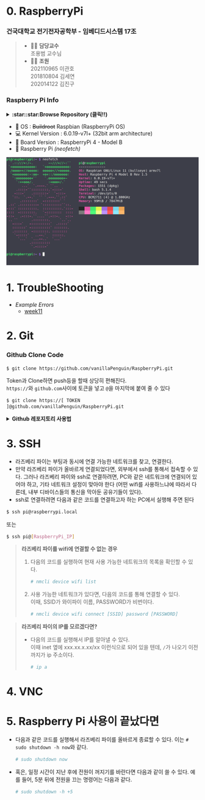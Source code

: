 # 0. RaspberryPi
### 건국대학교 전기전자공학부 - 임베디드시스템 17조
> * 🧑‍🏫 **담당교수**  
>   조용범 교수님
> * 👨‍💻 **조원**  
>   202110965 이관호  
>   201810804 김세연  
>   202014122 김진구

### Raspberry Pi Info
<details>
  <summary>
    <strong>:star::star:Browse Repository (클릭!!)</strong>
  </summary>
  <!DOCTYPE html>
<html>
<head>
 <meta http-equiv="Content-Type" content="text/html; charset=UTF-8">
 <meta name="Author" content="Made by 'tree'">
 <meta name="GENERATOR" content="$Version: $ tree v2.0.2 (c) 1996 - 2022 by Steve Baker, Thomas Moore, Francesc Rocher, Florian Sesser, Kyosuke Tokoro $">
</head>
<body>
	<h1>Directory Tree</h1><p>
	<a href=".">.</a><br>
	├── <a href="./BeginnersGuide-4thEd-Eng_v2.pdf">BeginnersGuide-4thEd-Eng_v2.pdf</a><br>
	├── <a href="./Memo/">Memo</a><br>
	│   └── <a href="./Memo/README.md">README.md</a><br>
	├── <a href="./README.md">README.md</a><br>
	└── <a href="./SourceCode/">SourceCode</a><br>
	&nbsp;&nbsp;&nbsp; ├── <a href="./SourceCode/CMakeLists.txt">CMakeLists.txt</a><br>
	&nbsp;&nbsp;&nbsp; ├── <a href="./SourceCode/Makefile">Makefile</a><br>
	&nbsp;&nbsp;&nbsp; ├── <a href="./SourceCode/README.md">README.md</a><br>
	&nbsp;&nbsp;&nbsp; ├── <a href="./SourceCode/week07/">week07</a><br>
	&nbsp;&nbsp;&nbsp; │   ├── <a href="./SourceCode/week07/button_mmap">button_mmap</a><br>
	&nbsp;&nbsp;&nbsp; │   ├── <a href="./SourceCode/week07/button_mmap.c">button_mmap.c</a><br>
	&nbsp;&nbsp;&nbsp; │   ├── <a href="./SourceCode/week07/keyboard_mmap">keyboard_mmap</a><br>
	&nbsp;&nbsp;&nbsp; │   ├── <a href="./SourceCode/week07/keyboard_mmap.c">keyboard_mmap.c</a><br>
	&nbsp;&nbsp;&nbsp; │   ├── <a href="./SourceCode/week07/led_mmap">led_mmap</a><br>
	&nbsp;&nbsp;&nbsp; │   └── <a href="./SourceCode/week07/led_mmap.c">led_mmap.c</a><br>
	&nbsp;&nbsp;&nbsp; ├── <a href="./SourceCode/week09/">week09</a><br>
	&nbsp;&nbsp;&nbsp; ├── <a href="./SourceCode/week10/">week10</a><br>
	&nbsp;&nbsp;&nbsp; │   ├── <a href="./SourceCode/week10/Makefile">Makefile</a><br>
	&nbsp;&nbsp;&nbsp; │   ├── <a href="./SourceCode/week10/modules.order">modules.order</a><br>
	&nbsp;&nbsp;&nbsp; │   ├── <a href="./SourceCode/week10/Module.symvers">Module.symvers</a><br>
	&nbsp;&nbsp;&nbsp; │   ├── <a href="./SourceCode/week10/seg_driver.c">seg_driver.c</a><br>
	&nbsp;&nbsp;&nbsp; │   ├── <a href="./SourceCode/week10/seg_driver.ko">seg_driver.ko</a><br>
	&nbsp;&nbsp;&nbsp; │   ├── <a href="./SourceCode/week10/seg_driver.mod">seg_driver.mod</a><br>
	&nbsp;&nbsp;&nbsp; │   ├── <a href="./SourceCode/week10/seg_driver.mod.c">seg_driver.mod.c</a><br>
	&nbsp;&nbsp;&nbsp; │   ├── <a href="./SourceCode/week10/seg_driver.mod.o">seg_driver.mod.o</a><br>
	&nbsp;&nbsp;&nbsp; │   ├── <a href="./SourceCode/week10/seg_driver.o">seg_driver.o</a><br>
	&nbsp;&nbsp;&nbsp; │   ├── <a href="./SourceCode/week10/seg_example">seg_example</a><br>
	&nbsp;&nbsp;&nbsp; │   ├── <a href="./SourceCode/week10/seg_example2">seg_example2</a><br>
	&nbsp;&nbsp;&nbsp; │   ├── <a href="./SourceCode/week10/seg_example2.c">seg_example2.c</a><br>
	&nbsp;&nbsp;&nbsp; │   ├── <a href="./SourceCode/week10/seg_example.c">seg_example.c</a><br>
	&nbsp;&nbsp;&nbsp; │   ├── <a href="./SourceCode/week10/temp/">temp</a><br>
	&nbsp;&nbsp;&nbsp; │   │   └── <a href="./SourceCode/week10/temp/Makefile">Makefile</a><br>
	&nbsp;&nbsp;&nbsp; │   └── <a href="./SourceCode/week10/test.png">test.png</a><br>
	&nbsp;&nbsp;&nbsp; ├── <a href="./SourceCode/week11/">week11</a><br>
	&nbsp;&nbsp;&nbsp; │   ├── <a href="./SourceCode/week11/opencv_example/">opencv_example</a><br>
	&nbsp;&nbsp;&nbsp; │   │   ├── <a href="./SourceCode/week11/opencv_example/camera">camera</a><br>
	&nbsp;&nbsp;&nbsp; │   │   ├── <a href="./SourceCode/week11/opencv_example/camera_example.cpp">camera_example.cpp</a><br>
	&nbsp;&nbsp;&nbsp; │   │   ├── <a href="./SourceCode/week11/opencv_example/file.h264">file.h264</a><br>
	&nbsp;&nbsp;&nbsp; │   │   ├── <a href="./SourceCode/week11/opencv_example/gray_example">gray_example</a><br>
	&nbsp;&nbsp;&nbsp; │   │   ├── <a href="./SourceCode/week11/opencv_example/gray_example.cpp">gray_example.cpp</a><br>
	&nbsp;&nbsp;&nbsp; │   │   ├── <a href="./SourceCode/week11/opencv_example/gray_image.bmp">gray_image.bmp</a><br>
	&nbsp;&nbsp;&nbsp; │   │   ├── <a href="./SourceCode/week11/opencv_example/install_cv4.5.1_rasbian.sh">install_cv4.5.1_rasbian.sh</a><br>
	&nbsp;&nbsp;&nbsp; │   │   ├── <a href="./SourceCode/week11/opencv_example/Lenna.png">Lenna.png</a><br>
	&nbsp;&nbsp;&nbsp; │   │   ├── <a href="./SourceCode/week11/opencv_example/outcpp01.avi">outcpp01.avi</a><br>
	&nbsp;&nbsp;&nbsp; │   │   └── <a href="./SourceCode/week11/opencv_example/sample_image.bmp">sample_image.bmp</a><br>
	&nbsp;&nbsp;&nbsp; │   └── <a href="./SourceCode/week11/README.md">README.md</a><br>
	&nbsp;&nbsp;&nbsp; └── <a href="./SourceCode/week12/">week12</a><br>
	&nbsp;&nbsp;&nbsp; &nbsp;&nbsp;&nbsp; ├── <a href="./SourceCode/week12/coco_ssd_mobilenet_v1_1.0_quant_2018_06_29.zip">coco_ssd_mobilenet_v1_1.0_quant_2018_06_29.zip</a><br>
	&nbsp;&nbsp;&nbsp; &nbsp;&nbsp;&nbsp; ├── <a href="./SourceCode/week12/detect.tflite">detect.tflite</a><br>
	&nbsp;&nbsp;&nbsp; &nbsp;&nbsp;&nbsp; ├── <a href="./SourceCode/week12/install_tensorflowlite2.6.0_rasbian.sh">install_tensorflowlite2.6.0_rasbian.sh</a><br>
	&nbsp;&nbsp;&nbsp; &nbsp;&nbsp;&nbsp; ├── <a href="./SourceCode/week12/labelmap.txt">labelmap.txt</a><br>
	&nbsp;&nbsp;&nbsp; &nbsp;&nbsp;&nbsp; ├── <a href="./SourceCode/week12/TensorFlow-Lite-Object-Detection-on-Android-and-Raspberry-Pi/">TensorFlow-Lite-Object-Detection-on-Android-and-Raspberry-Pi</a><br>
	&nbsp;&nbsp;&nbsp; &nbsp;&nbsp;&nbsp; │   ├── <a href="./SourceCode/week12/TensorFlow-Lite-Object-Detection-on-Android-and-Raspberry-Pi/Android/">Android</a><br>
	&nbsp;&nbsp;&nbsp; &nbsp;&nbsp;&nbsp; │   │   └── <a href="./SourceCode/week12/TensorFlow-Lite-Object-Detection-on-Android-and-Raspberry-Pi/Android/placeholder.txt">placeholder.txt</a><br>
	&nbsp;&nbsp;&nbsp; &nbsp;&nbsp;&nbsp; │   ├── <a href="./SourceCode/week12/TensorFlow-Lite-Object-Detection-on-Android-and-Raspberry-Pi/deploy_guides/">deploy_guides</a><br>
	&nbsp;&nbsp;&nbsp; &nbsp;&nbsp;&nbsp; │   │   ├── <a href="./SourceCode/week12/TensorFlow-Lite-Object-Detection-on-Android-and-Raspberry-Pi/deploy_guides/Raspberry_Pi_Guide.md">Raspberry_Pi_Guide.md</a><br>
	&nbsp;&nbsp;&nbsp; &nbsp;&nbsp;&nbsp; │   │   └── <a href="./SourceCode/week12/TensorFlow-Lite-Object-Detection-on-Android-and-Raspberry-Pi/deploy_guides/Windows_TFLite_Guide.md">Windows_TFLite_Guide.md</a><br>
	&nbsp;&nbsp;&nbsp; &nbsp;&nbsp;&nbsp; │   ├── <a href="./SourceCode/week12/TensorFlow-Lite-Object-Detection-on-Android-and-Raspberry-Pi/doc/">doc</a><br>
	&nbsp;&nbsp;&nbsp; &nbsp;&nbsp;&nbsp; │   │   ├── <a href="./SourceCode/week12/TensorFlow-Lite-Object-Detection-on-Android-and-Raspberry-Pi/doc/BSR_demo.gif">BSR_demo.gif</a><br>
	&nbsp;&nbsp;&nbsp; &nbsp;&nbsp;&nbsp; │   │   ├── <a href="./SourceCode/week12/TensorFlow-Lite-Object-Detection-on-Android-and-Raspberry-Pi/doc/BSR_directory1.png">BSR_directory1.png</a><br>
	&nbsp;&nbsp;&nbsp; &nbsp;&nbsp;&nbsp; │   │   ├── <a href="./SourceCode/week12/TensorFlow-Lite-Object-Detection-on-Android-and-Raspberry-Pi/doc/calculate-mAP-demo1.gif">calculate-mAP-demo1.gif</a><br>
	&nbsp;&nbsp;&nbsp; &nbsp;&nbsp;&nbsp; │   │   ├── <a href="./SourceCode/week12/TensorFlow-Lite-Object-Detection-on-Android-and-Raspberry-Pi/doc/camera_enabled.png">camera_enabled.png</a><br>
	&nbsp;&nbsp;&nbsp; &nbsp;&nbsp;&nbsp; │   │   ├── <a href="./SourceCode/week12/TensorFlow-Lite-Object-Detection-on-Android-and-Raspberry-Pi/doc/colab_upload_button.png">colab_upload_button.png</a><br>
	&nbsp;&nbsp;&nbsp; &nbsp;&nbsp;&nbsp; │   │   ├── <a href="./SourceCode/week12/TensorFlow-Lite-Object-Detection-on-Android-and-Raspberry-Pi/doc/Coral_and_EdgeTPU2.png">Coral_and_EdgeTPU2.png</a><br>
	&nbsp;&nbsp;&nbsp; &nbsp;&nbsp;&nbsp; │   │   ├── <a href="./SourceCode/week12/TensorFlow-Lite-Object-Detection-on-Android-and-Raspberry-Pi/doc/labeled_image_example2.png">labeled_image_example2.png</a><br>
	&nbsp;&nbsp;&nbsp; &nbsp;&nbsp;&nbsp; │   │   ├── <a href="./SourceCode/week12/TensorFlow-Lite-Object-Detection-on-Android-and-Raspberry-Pi/doc/labeled_image_examples.png">labeled_image_examples.png</a><br>
	&nbsp;&nbsp;&nbsp; &nbsp;&nbsp;&nbsp; │   │   ├── <a href="./SourceCode/week12/TensorFlow-Lite-Object-Detection-on-Android-and-Raspberry-Pi/doc/labelmap_example.png">labelmap_example.png</a><br>
	&nbsp;&nbsp;&nbsp; &nbsp;&nbsp;&nbsp; │   │   ├── <a href="./SourceCode/week12/TensorFlow-Lite-Object-Detection-on-Android-and-Raspberry-Pi/doc/local_training_guide.md">local_training_guide.md</a><br>
	&nbsp;&nbsp;&nbsp; &nbsp;&nbsp;&nbsp; │   │   ├── <a href="./SourceCode/week12/TensorFlow-Lite-Object-Detection-on-Android-and-Raspberry-Pi/doc/MSYS_window.png">MSYS_window.png</a><br>
	&nbsp;&nbsp;&nbsp; &nbsp;&nbsp;&nbsp; │   │   ├── <a href="./SourceCode/week12/TensorFlow-Lite-Object-Detection-on-Android-and-Raspberry-Pi/doc/object_detection_folder.png">object_detection_folder.png</a><br>
	&nbsp;&nbsp;&nbsp; &nbsp;&nbsp;&nbsp; │   │   ├── <a href="./SourceCode/week12/TensorFlow-Lite-Object-Detection-on-Android-and-Raspberry-Pi/doc/squirrels!!.png">squirrels!!.png</a><br>
	&nbsp;&nbsp;&nbsp; &nbsp;&nbsp;&nbsp; │   │   ├── <a href="./SourceCode/week12/TensorFlow-Lite-Object-Detection-on-Android-and-Raspberry-Pi/doc/TFL_download_links.png">TFL_download_links.png</a><br>
	&nbsp;&nbsp;&nbsp; &nbsp;&nbsp;&nbsp; │   │   ├── <a href="./SourceCode/week12/TensorFlow-Lite-Object-Detection-on-Android-and-Raspberry-Pi/doc/tflite1_folder.png">tflite1_folder.png</a><br>
	&nbsp;&nbsp;&nbsp; &nbsp;&nbsp;&nbsp; │   │   ├── <a href="./SourceCode/week12/TensorFlow-Lite-Object-Detection-on-Android-and-Raspberry-Pi/doc/TFLite-vs-EdgeTPU.gif">TFLite-vs-EdgeTPU.gif</a><br>
	&nbsp;&nbsp;&nbsp; &nbsp;&nbsp;&nbsp; │   │   ├── <a href="./SourceCode/week12/TensorFlow-Lite-Object-Detection-on-Android-and-Raspberry-Pi/doc/training_in_progress.png">training_in_progress.png</a><br>
	&nbsp;&nbsp;&nbsp; &nbsp;&nbsp;&nbsp; │   │   ├── <a href="./SourceCode/week12/TensorFlow-Lite-Object-Detection-on-Android-and-Raspberry-Pi/doc/YouTube_video1.JPG">YouTube_video1.JPG</a><br>
	&nbsp;&nbsp;&nbsp; &nbsp;&nbsp;&nbsp; │   │   └── <a href="./SourceCode/week12/TensorFlow-Lite-Object-Detection-on-Android-and-Raspberry-Pi/doc/YouTube_video2.png">YouTube_video2.png</a><br>
	&nbsp;&nbsp;&nbsp; &nbsp;&nbsp;&nbsp; │   ├── <a href="./SourceCode/week12/TensorFlow-Lite-Object-Detection-on-Android-and-Raspberry-Pi/examples/">examples</a><br>
	&nbsp;&nbsp;&nbsp; &nbsp;&nbsp;&nbsp; │   │   ├── <a href="./SourceCode/week12/TensorFlow-Lite-Object-Detection-on-Android-and-Raspberry-Pi/examples/ChangeCounter.py">ChangeCounter.py</a><br>
	&nbsp;&nbsp;&nbsp; &nbsp;&nbsp;&nbsp; │   │   └── <a href="./SourceCode/week12/TensorFlow-Lite-Object-Detection-on-Android-and-Raspberry-Pi/examples/README.md">README.md</a><br>
	&nbsp;&nbsp;&nbsp; &nbsp;&nbsp;&nbsp; │   ├── <a href="./SourceCode/week12/TensorFlow-Lite-Object-Detection-on-Android-and-Raspberry-Pi/get_pi_requirements.sh">get_pi_requirements.sh</a><br>
	&nbsp;&nbsp;&nbsp; &nbsp;&nbsp;&nbsp; │   ├── <a href="./SourceCode/week12/TensorFlow-Lite-Object-Detection-on-Android-and-Raspberry-Pi/LICENSE">LICENSE</a><br>
	&nbsp;&nbsp;&nbsp; &nbsp;&nbsp;&nbsp; │   ├── <a href="./SourceCode/week12/TensorFlow-Lite-Object-Detection-on-Android-and-Raspberry-Pi/README.md">README.md</a><br>
	&nbsp;&nbsp;&nbsp; &nbsp;&nbsp;&nbsp; │   ├── <a href="./SourceCode/week12/TensorFlow-Lite-Object-Detection-on-Android-and-Raspberry-Pi/results/">results</a><br>
	&nbsp;&nbsp;&nbsp; &nbsp;&nbsp;&nbsp; │   │   ├── <a href="./SourceCode/week12/TensorFlow-Lite-Object-Detection-on-Android-and-Raspberry-Pi/results/test1.jpg">test1.jpg</a><br>
	&nbsp;&nbsp;&nbsp; &nbsp;&nbsp;&nbsp; │   │   └── <a href="./SourceCode/week12/TensorFlow-Lite-Object-Detection-on-Android-and-Raspberry-Pi/results/test1.txt">test1.txt</a><br>
	&nbsp;&nbsp;&nbsp; &nbsp;&nbsp;&nbsp; │   ├── <a href="./SourceCode/week12/TensorFlow-Lite-Object-Detection-on-Android-and-Raspberry-Pi/test1.jpg">test1.jpg</a><br>
	&nbsp;&nbsp;&nbsp; &nbsp;&nbsp;&nbsp; │   ├── <a href="./SourceCode/week12/TensorFlow-Lite-Object-Detection-on-Android-and-Raspberry-Pi/test.mp4">test.mp4</a><br>
	&nbsp;&nbsp;&nbsp; &nbsp;&nbsp;&nbsp; │   ├── <a href="./SourceCode/week12/TensorFlow-Lite-Object-Detection-on-Android-and-Raspberry-Pi/TFLite_detection_image.py">TFLite_detection_image.py</a><br>
	&nbsp;&nbsp;&nbsp; &nbsp;&nbsp;&nbsp; │   ├── <a href="./SourceCode/week12/TensorFlow-Lite-Object-Detection-on-Android-and-Raspberry-Pi/TFLite_detection_stream.py">TFLite_detection_stream.py</a><br>
	&nbsp;&nbsp;&nbsp; &nbsp;&nbsp;&nbsp; │   ├── <a href="./SourceCode/week12/TensorFlow-Lite-Object-Detection-on-Android-and-Raspberry-Pi/TFLite_detection_video.py">TFLite_detection_video.py</a><br>
	&nbsp;&nbsp;&nbsp; &nbsp;&nbsp;&nbsp; │   ├── <a href="./SourceCode/week12/TensorFlow-Lite-Object-Detection-on-Android-and-Raspberry-Pi/TFLite_detection_webcam.py">TFLite_detection_webcam.py</a><br>
	&nbsp;&nbsp;&nbsp; &nbsp;&nbsp;&nbsp; │   ├── <a href="./SourceCode/week12/TensorFlow-Lite-Object-Detection-on-Android-and-Raspberry-Pi/Train_TFLite1_Object_Detection_Model.ipynb">Train_TFLite1_Object_Detection_Model.ipynb</a><br>
	&nbsp;&nbsp;&nbsp; &nbsp;&nbsp;&nbsp; │   ├── <a href="./SourceCode/week12/TensorFlow-Lite-Object-Detection-on-Android-and-Raspberry-Pi/Train_TFLite2_Object_Detction_Model.ipynb">Train_TFLite2_Object_Detction_Model.ipynb</a><br>
	&nbsp;&nbsp;&nbsp; &nbsp;&nbsp;&nbsp; │   └── <a href="./SourceCode/week12/TensorFlow-Lite-Object-Detection-on-Android-and-Raspberry-Pi/util_scripts/">util_scripts</a><br>
	&nbsp;&nbsp;&nbsp; &nbsp;&nbsp;&nbsp; │   &nbsp;&nbsp;&nbsp; ├── <a href="./SourceCode/week12/TensorFlow-Lite-Object-Detection-on-Android-and-Raspberry-Pi/util_scripts/calculate_map_cartucho.py">calculate_map_cartucho.py</a><br>
	&nbsp;&nbsp;&nbsp; &nbsp;&nbsp;&nbsp; │   &nbsp;&nbsp;&nbsp; ├── <a href="./SourceCode/week12/TensorFlow-Lite-Object-Detection-on-Android-and-Raspberry-Pi/util_scripts/create_csv.py">create_csv.py</a><br>
	&nbsp;&nbsp;&nbsp; &nbsp;&nbsp;&nbsp; │   &nbsp;&nbsp;&nbsp; ├── <a href="./SourceCode/week12/TensorFlow-Lite-Object-Detection-on-Android-and-Raspberry-Pi/util_scripts/create_tfrecord.py">create_tfrecord.py</a><br>
	&nbsp;&nbsp;&nbsp; &nbsp;&nbsp;&nbsp; │   &nbsp;&nbsp;&nbsp; ├── <a href="./SourceCode/week12/TensorFlow-Lite-Object-Detection-on-Android-and-Raspberry-Pi/util_scripts/README.md">README.md</a><br>
	&nbsp;&nbsp;&nbsp; &nbsp;&nbsp;&nbsp; │   &nbsp;&nbsp;&nbsp; └── <a href="./SourceCode/week12/TensorFlow-Lite-Object-Detection-on-Android-and-Raspberry-Pi/util_scripts/train_val_test_split.py">train_val_test_split.py</a><br>
	&nbsp;&nbsp;&nbsp; &nbsp;&nbsp;&nbsp; └── <a href="./SourceCode/week12/tensorflow.zip">tensorflow.zip</a><br>
<br><br><p>

16 directories, 85 files

</p>
</body>
</html>
</details>

- 🔭 OS : ~~Buildroot~~ Raspbian (RaspberryPi OS)  
- 💻 Kernel Version : 6.0.19-v7l+ (32bit arm architecture)  
- 🌱 Board Version : RaspberryPi 4 - Model B    
- 🍓 Raspberry Pi *(neofetch)*  
<div align="center">
<img src=".readme-images/neofetch.png">
</div>

# 1. TroubleShooting
* *Example Errors*
	* [week11](./SourceCode/week11/README.md)

# 2. Git

### Github Clone Code
```
$ git clone https://github.com/vanillaPenguin/RaspberryPi.git
```
Token과 Clone하면 push등을 할때 상당히 편해진다.  
`https://`와 `github.com`사이에 토큰을 넣고 `@`을 마지막에 붙여 줄 수 있다
```
$ git clone https://[ TOKEN ]@github.com/vanillaPenguin/RaspberryPi.git
```
<details>
	<summary>
		<strong>Github 레포지토리 사용법</strong>
	</summary>
	> **Github 레포지토리 사용법**
	> 1. 로컬에서 사용할 Repository를 Clone해 온다 (Token과 함께 Clone 하면 편하다)
	> 2. 내용을 내 입맛에 맞게 수정한다 (파일 생성 및 삭제, 수정 등)
	> 3. 변경 상태를 Staging Area에 저장해 준다.
	>    * Staging Area 란 변경된 내용들이 Commit되기 이전 대기 상태에 들어가는 것을 말한다
	>    ```bash
	>    $ git add [Directory or File path]
	>    ```
	> 4. 변경 내용 (Staging Area에 있는 내용)을 메세지와 함께 Commit한다.
	>     * 이때 커밋된 메세지는 레포지토리에 남아서, 수정된 내용들에 대해 붙어서 따라다닌다
	>    ```bash
	>    $ git commit -m "message"
	>    ```
	> 5. 변경 내용 업로드
	>    * 제공된 토큰은 아마 줄 수 있는 모든 권한이 부여된 상태일 것이므로, main브랜치에 바로 push가 가능하다.
	>    * 따라서 변경 내용을 push할 때 반드시 내용이 올바른지, 잘못 건드린 것은 없는지 확인해야 한다.
	>    ```bash
	>    $ git push
	>    ```
	>    
</details>

# 3. SSH
* 라즈베리 파이는 부팅과 동시에 연결 가능한 네트워크를 찾고, 연결한다.
* 만약 라즈베리 파이가 올바르게 연결되었다면, 외부에서 ssh를 통해서 접속할 수 있다.
그러나 라즈베리 파이와 ssh로 연결하려면, PC와 같은 네트워크에 연결되어 있어야 하고, 기타 네트워크 설정이 맞아야 한다 (어떤 wifi를 사용하느냐에 따라서 다른데, 내부 디바이스들의 통신을 막아둔 공유기들이 있다).
* ssh로 연결하려면 다음과 같은 코드를 연결하고자 하는 PC에서 실행해 주면 된다
```bash
$ ssh pi@raspberrypi.local
```
또는
```bash
$ ssh pi@[RaspberryPi_IP]
```
> **라즈베리 파이를 wifi에 연결할 수 없는 경우**
> 1. 다음의 코드를 실행하여 현재 사용 가능한 네트워크의 목록을 확인할 수 있다.
>    ```bash
>    # nmcli device wifi list
>    ```
> 2. 사용 가능한 네트워크가 있다면, 다음의 코드를 통해 연결할 수 있다.  
>    이때, SSID가 와이파이 이름, PASSWORD가 비번이다.
>    ```bash
>    # nmcli device wifi connect [SSID] password [PASSWORD]
>    ```
>

> **라즈베리 파이의 IP를 모르겠다면?**
> * 다음의 코드를 실행해서 IP를 알아낼 수 있다.  
>   이때 inet 옆에 xxx.xx.x.xx/xx 이런식으로 되어 있을 텐데, `/`가 나오기 이전까지가 ip 주소이다.
>    ```bash
>    # ip a
>    ```
>    

# 4. VNC

# 5. Raspberry Pi 사용이 끝났다면
* 다음과 같은 코드를 실행해서 라즈베리 파이를 올바르게 종료할 수 있다.
  이는 `# sudo shutdown -h now`와 같다.
  ```bash
  # sudo shutdown now
  ```  
* 혹은, 일정 시간이 지난 후에 전원이 꺼지기를 바란다면 다음과 같이 쓸 수 있다. 예를 들어, 5분 뒤에 전원을 끄는 명령어는 다음과 같다.
  ```bash
  # sudo shutdown -h +5
  ```
  
  
  
    
